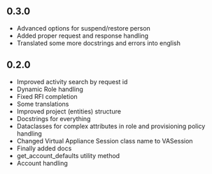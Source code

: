 ## 0.3.0
- Advanced options for suspend/restore person
- Added proper request and response handling
- Translated some more docstrings and errors into english

## 0.2.0
-   Improved activity search by request id
-   Dynamic Role handling
-   Fixed RFI completion
-   Some translations
-   Improved project (entities) structure
-   Docstrings for everything
-   Dataclasses for complex attributes in role and provisioning policy handling
-   Changed Virtual Appliance Session class name to VASession
-   Finally added docs
-   get_account_defaults utility method
-   Account handling

